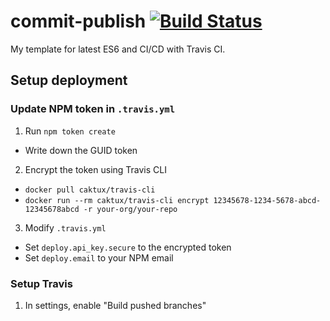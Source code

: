 # commit-publish [![Build Status](https://travis-ci.org/compulim/commit-publish.svg?branch=master)](https://travis-ci.org/compulim/commit-publish)

My template for latest ES6 and CI/CD with Travis CI.

## Setup deployment

### Update NPM token in `.travis.yml`

1. Run `npm token create`
  * Write down the GUID token
2. Encrypt the token using Travis CLI
  * `docker pull caktux/travis-cli`
  * `docker run --rm caktux/travis-cli encrypt 12345678-1234-5678-abcd-12345678abcd -r your-org/your-repo`
3. Modify `.travis.yml`
  * Set `deploy.api_key.secure` to the encrypted token
  * Set `deploy.email` to your NPM email

### Setup Travis

1. In settings, enable "Build pushed branches"
